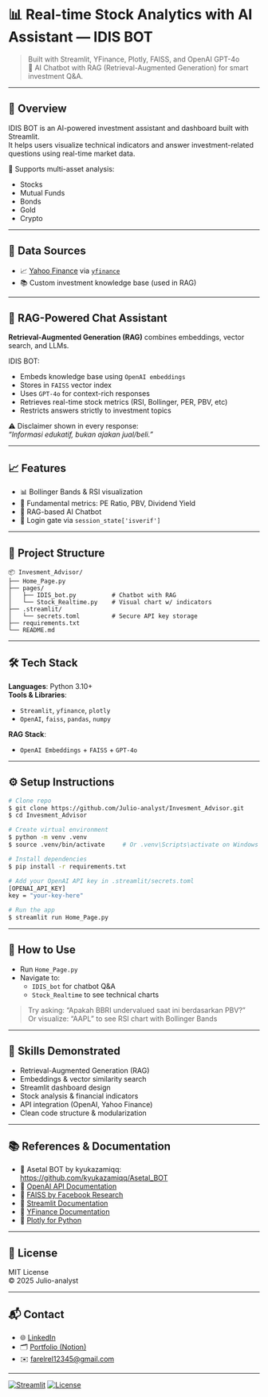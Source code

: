 # 📊 Real-time Stock Analytics with AI Assistant — IDIS BOT

> Built with Streamlit, YFinance, Plotly, FAISS, and OpenAI GPT-4o  
> 🧠 AI Chatbot with RAG (Retrieval-Augmented Generation) for smart investment Q&A.

---

## 📌 Overview

IDIS BOT is an AI-powered investment assistant and dashboard built with Streamlit.  
It helps users visualize technical indicators and answer investment-related questions using real-time market data.

🔎 Supports multi-asset analysis:
- Stocks
- Mutual Funds
- Bonds
- Gold
- Crypto

---

## 🔗 Data Sources

- 📈 [Yahoo Finance](https://finance.yahoo.com/) via [`yfinance`](https://github.com/ranaroussi/yfinance)
- 📚 Custom investment knowledge base (used in RAG)

---

## 🧠 RAG-Powered Chat Assistant

**Retrieval-Augmented Generation (RAG)** combines embeddings, vector search, and LLMs.

IDIS BOT:
- Embeds knowledge base using `OpenAI embeddings`
- Stores in `FAISS` vector index
- Uses `GPT-4o` for context-rich responses
- Retrieves real-time stock metrics (RSI, Bollinger, PER, PBV, etc)
- Restricts answers strictly to investment topics

⚠️ Disclaimer shown in every response:  
_“Informasi edukatif, bukan ajakan jual/beli.”_

---

## 📈 Features

- 📊 Bollinger Bands & RSI visualization  
- 🧮 Fundamental metrics: PE Ratio, PBV, Dividend Yield  
- 💬 RAG-based AI Chatbot  
- 🔐 Login gate via `session_state['isverif']`

---

## 📁 Project Structure

```
📦 Invesment_Advisor/
├── Home_Page.py
├── pages/
│   ├── IDIS_bot.py          # Chatbot with RAG
│   └── Stock_Realtime.py    # Visual chart w/ indicators
├── .streamlit/
│   └── secrets.toml         # Secure API key storage
├── requirements.txt
└── README.md
```

---

## 🛠️ Tech Stack

**Languages**: Python 3.10+  
**Tools & Libraries**:
- `Streamlit`, `yfinance`, `plotly`
- `OpenAI`, `faiss`, `pandas`, `numpy`

**RAG Stack**:  
- `OpenAI Embeddings` + `FAISS` + `GPT-4o`

---

## ⚙️ Setup Instructions

```bash
# Clone repo
$ git clone https://github.com/Julio-analyst/Invesment_Advisor.git
$ cd Invesment_Advisor

# Create virtual environment
$ python -m venv .venv
$ source .venv/bin/activate     # Or .venv\Scripts\activate on Windows

# Install dependencies
$ pip install -r requirements.txt

# Add your OpenAI API key in .streamlit/secrets.toml
[OPENAI_API_KEY]
key = "your-key-here"

# Run the app
$ streamlit run Home_Page.py
```

---

## 🧪 How to Use

- Run `Home_Page.py`  
- Navigate to:
  - `IDIS_bot` for chatbot Q&A  
  - `Stock_Realtime` to see technical charts  

> Try asking: “Apakah BBRI undervalued saat ini berdasarkan PBV?”  
> Or visualize: “AAPL” to see RSI chart with Bollinger Bands

---

## 🧠 Skills Demonstrated

- Retrieval-Augmented Generation (RAG)  
- Embeddings & vector similarity search  
- Streamlit dashboard design  
- Stock analysis & financial indicators  
- API integration (OpenAI, Yahoo Finance)  
- Clean code structure & modularization

---

## 📚 References & Documentation

- 🔗 Asetal BOT by kyukazamiqq: https://github.com/kyukazamiqq/Asetal_BOT
- 📘 [OpenAI API Documentation](https://platform.openai.com/docs)
- 📘 [FAISS by Facebook Research](https://github.com/facebookresearch/faiss)
- 📘 [Streamlit Documentation](https://docs.streamlit.io/)
- 📘 [YFinance Documentation](https://pypi.org/project/yfinance/)
- 📘 [Plotly for Python](https://plotly.com/python/)

---

## 📝 License

MIT License  
© 2025 Julio-analyst

---

## 📬 Contact

- 🌐 [LinkedIn](https://www.linkedin.com/in/farrel-julio-427143288)  
- 🗂️ [Portfolio (Notion)](https://linktr.ee/Julio-analyst)  
- ✉️ farelrel12345@gmail.com

---

[![Streamlit](https://img.shields.io/badge/Built_with-Streamlit-orange?logo=streamlit)](https://streamlit.io/)
[![License](https://img.shields.io/badge/license-MIT-blue.svg)](LICENSE)
